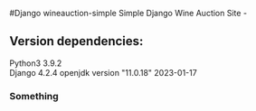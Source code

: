 #Django wineauction-simple
Simple Django Wine Auction Site - 


## Version dependencies:
            
Python3  3.9.2  
Django 4.2.4
openjdk version "11.0.18" 2023-01-17



### Something
